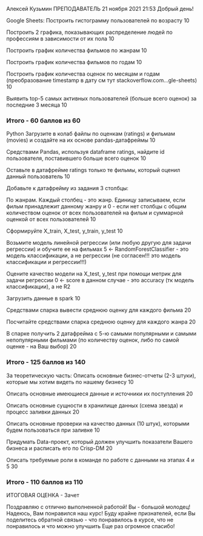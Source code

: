 Алексей Кузьмин
ПРЕПОДАВАТЕЛЬ
21 ноября 2021 21:53
Добрый день!

Google Sheets:
Построить гистограмму пользователей по возрасту
10

Построить 2 графика, показывающих распределение людей по профессиям в зависимости от их пола
10

Построить график количества фильмов по жанрам
10

Построить график количества фильмов по годам
10

Построить график количества оценок по месяцам и годам (преобразование timestamp в дату см тут stackoverflow.com...gle-sheets)
10

Выявить top-5 самых активных пользователей (больше всего оценок) за последние 3 месяца
10


### Итого - 60 баллов из 60

Python
Загрузите в колаб файлы по оценкам (ratings) и фильмам (movies) и создайте на их основе pandas-датафреймы
10

Средствами Pandas, используя dataframe ratings, найдите id пользователя, поставившего больше всего оценок
10

Оставьте в датафрейме ratings только те фильмы, который оценил данный пользователь
10

Добавьте к датафрейму из задания 3 столбцы:

По жанрам. Каждый столбец - это жанр. Единицу записываем, если фильм принадлежит данному жанру и 0 - если нет
столбцы с общим количеством оценок от всех пользователей на фильм и суммарной оценкой от всех пользователей
10

Сформируйте X_train, X_test, y_train, y_test
10

Возьмите модель линейной регрессии (или любую другую для задачи регрессии) и обучите ее на фильмах
5 <- RandomForestClassifier - это модель классификации, а не регрессии (не согласен!!! это модель классификации и регрессии!!!)

Оцените качество модели на X_test, y_test при помощи метрик для задачи регрессии
0 <- score в данном случае - это accuracy (тк модель классификации), а не R2

Загрузить данные в spark
10

Средствами спарка вывести среднюю оценку для каждого фильма
20

Посчитайте средствами спарка среднюю оценку для каждого жанра
20

В спарке получить 2 датафрейма с 5-ю самыми популярными и самыми непопулярными фильмами (по количеству оценок, либо по самой оценке - на Ваш выбор)
20

### Итого - 125 баллов из 140

За теоретическую часть:
Описать основные бизнес-отчеты (2-3 штуки), которые мы хотим видеть по нашему бизнесу
10

Описать основные имеющиеся данные и источники их поступления
20

Описать основные сущности в хранилище данных (схема звезда) и процесс заливки данных
20

Описать основные проверки на качество данных (10 штук), которыми будем пользоваться при заливке
10

Придумать Data-проект, который должен улучшить показатели Вашего бизнеса и расписать его по Crisp-DM
20

Описать требуемые роли в команде по работе с данными на этапах 4 и 5
30

### Итого - 110 баллов из 110

ИТОГОВАЯ ОЦЕНКА - Зачет

Поздравляю с отлично выполненной работой! Вы - большой молодец! Надеюсь, Вам понравился наш курс! Буду крайне признателей, если Вы поделитесь обратной связью - что понравилось в курсе, что не понравилось и что можно улучшить Еще раз огромное спасибо!
